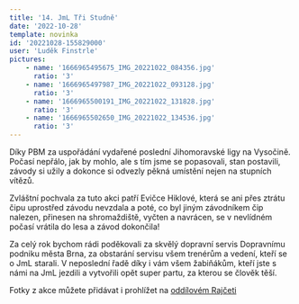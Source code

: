 ```yaml
---
title: '14. JmL Tři Studně'
date: '2022-10-28'
template: novinka
id: '20221028-155829000'
user: 'Luděk Finstrle'
pictures:
    - name: '1666965495675_IMG_20221022_084356.jpg'
      ratio: '3'
    - name: '1666965497987_IMG_20221022_093128.jpg'
      ratio: '3'
    - name: '1666965500191_IMG_20221022_131828.jpg'
      ratio: '3'
    - name: '1666965502650_IMG_20221022_134536.jpg'
      ratio: '3'
---
```

Díky PBM za uspořádání vydařené poslední Jihomoravské ligy na Vysočině. Počasí nepřálo, jak by mohlo, ale s tím jsme se popasovali, stan postavili, závody si užily a dokonce si odvezly pěkná umístění nejen na stupních vítězů.

Zvláštní pochvala za tuto akci patří Evičce Hiklové, která se ani přes ztrátu čipu uprostřed závodu nevzdala a poté, co byl jiným závodníkem čip nalezen, přinesen na shromaždiště, vyčten a navrácen, se v nevlídném počasí vrátila do lesa a závod dokončila!

Za celý rok bychom rádi poděkovali za skvělý dopravní servis Dopravnímu podniku města Brna, za obstarání servisu všem trenérům a vedení, kteří se o JmL starali. V neposlední řadě díky i vám všem žabiňákům, kteří jste s námi na JmL jezdili a vytvořili opět super partu, za kterou se člověk těší.

Fotky z akce můžete přidávat i prohlížet na [oddílovém Rajčeti](https://skzabovresky.rajce.idnes.cz/14._JML_-_3_Studne/)
